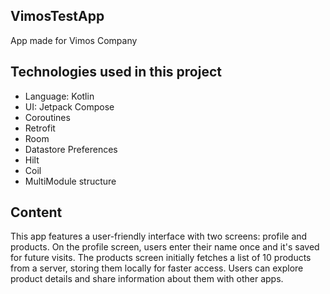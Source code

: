 ## VimosTestApp
App made for Vimos Company

## Technologies used in this project

- Language: Kotlin
- UI: Jetpack Compose
- Coroutines
- Retrofit
- Room
- Datastore Preferences
- Hilt
- Coil
- MultiModule structure

 ## Content

This app features a user-friendly interface with two screens: profile and products. On the profile screen, users enter their name once and it's saved for future visits. The products screen initially fetches a list of 10 products from a server, storing them locally for faster access. Users can explore product details and share information about them with other apps.
